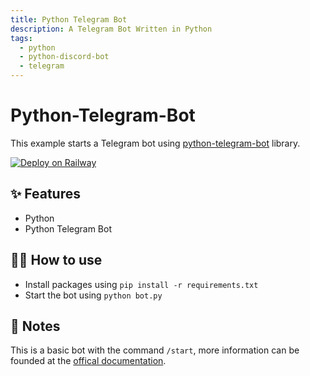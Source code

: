 ```yaml
---
title: Python Telegram Bot
description: A Telegram Bot Written in Python
tags:
  - python
  - python-discord-bot
  - telegram
---
```


# Python-Telegram-Bot

This example starts a Telegram bot using [python-telegram-bot](https://www.python-telegram-bot.org/) library.

[![Deploy on Railway](https://railway.app/button.svg)](https://railway.app/new/template?template=https%3A%2F%2Fgithub.com%2Fsanjithacks%2Ftbot%26envs%3DTOKEN%26TOKENDesc%3DThe%20Telegram%20Bot%27s%20Token%20(Generate%20a%20token%20from%20%40BotFather%20if%20you%20don%27t%20have%20one!))

## ✨ Features

- Python
- Python Telegram Bot

## 💁‍♀️ How to use

- Install packages using `pip install -r requirements.txt`
- Start the bot using `python bot.py`

## 📝 Notes

This is a basic bot with the command `/start`, more information can be founded at the [offical documentation](https://python-telegram-bot.readthedocs.io/en/stable/).
